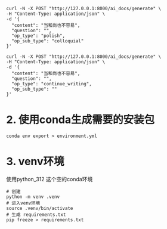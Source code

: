 ```shell
curl -N -X POST "http://127.0.0.1:8000/ai_docs/generate" \
-H "Content-Type: application/json" \
-d '{
  "content": "当和尚也不容易",
  "question": "",
  "op_type": "polish",
  "op_sub_type": "colloquial"
}'

```

```shell
curl -N -X POST "http://127.0.0.1:8000/ai_docs/generate" \
-H "Content-Type: application/json" \
-d '{
  "content": "当和尚也不容易",
  "question": "",
  "op_type": "continue_writing",
  "op_sub_type": ""
}'
```

# 2. 使用conda生成需要的安装包

```shell
conda env export > environment.yml
```

# 3. venv环境

使用python_312 这个空的conda环境

```shell
# 创建
python -m venv .venv
# 进入venv环境
source .venv/bin/activate
# 生成 requirements.txt
pip freeze > requirements.txt
```
